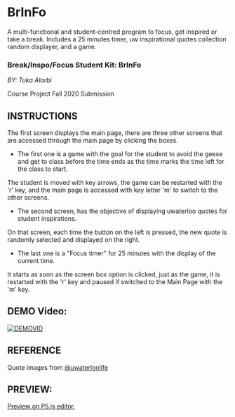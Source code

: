 # BrInFo
 A multi-functional and student-centred program to focus, get inspired or take a break. Includes a 25 minutes timer, uw inspirational quotes collection random displayer, and a game.
 
 <h3>Break/Inspo/Focus Student Kit: BrInFo</h3>            
 
 *BY: Tuka Alarbi*
 
 Course Project Fall 2020 Submission
 
 ## INSTRUCTIONS  
 
 The first screen displays the main page, there are three other screens that are accessed through the main page by clicking the boxes. 
 
  - The first one is a game with the goal for the student to avoid the geese and get to class before the time ends as the time marks the time
 left for the class to start. 

 The student is moved with key arrows, the game can be restarted with the 'r' key, and the main page is accessed with key letter 'm' to switch to the other screens. 
 
  - The second screen, has the objective of displaying uwaterloo quotes for student inspirations. 
 
 On that screen, each time the button on the left is pressed, the new quote is randomly selected and displayed on the right. 
 
  - The last one is a "Focus timer" for 25 minutes with the display of the current time.
 
 It starts as soon as the screen box option is clicked, just as the game, it is restarted with the 'r' key and paused if switched to the Main Page with the 'm' key.
 
 
 ## DEMO Video:
[![DEMOVID](https://img.youtube.com/vi/fVnUiSXHnjw/0.jpg)](https://www.youtube.com/watch?v=fVnUiSXHnjw)


## REFERENCE                     
 Quote images from <a href="https://www.instagram.com/uwaterloolife/?hl=en">@uwaterloolife</a>  
 
 
 ## PREVIEW:
 <a href="https://editor.p5js.org/talarbi/sketches/mFFcq7tFJ">Preview on P5.js editor.</a>
 
